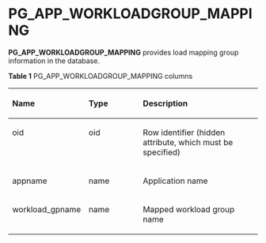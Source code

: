 # PG\_APP\_WORKLOADGROUP\_MAPPING<a name="EN-US_TOPIC_0242385797"></a>

**PG\_APP\_WORKLOADGROUP\_MAPPING**  provides load mapping group information in the database.

**Table  1**  PG\_APP\_WORKLOADGROUP\_MAPPING columns

<a name="en-us_topic_0237122270_en-us_topic_0059777861_t6cbbaf2f4cb548d1a3810fa9da6460b3"></a>
<table><thead align="left"><tr id="en-us_topic_0237122270_en-us_topic_0059777861_r33bc39b008be488c9efa10e1c9726ed6"><th class="cellrowborder" valign="top" width="28.02280228022802%" id="mcps1.2.4.1.1"><p id="en-us_topic_0237122270_en-us_topic_0059777861_a43af096ae77746269e7f41cb0b3052b7"><a name="en-us_topic_0237122270_en-us_topic_0059777861_a43af096ae77746269e7f41cb0b3052b7"></a><a name="en-us_topic_0237122270_en-us_topic_0059777861_a43af096ae77746269e7f41cb0b3052b7"></a>Name</p>
</th>
<th class="cellrowborder" valign="top" width="22.472247224722473%" id="mcps1.2.4.1.2"><p id="en-us_topic_0237122270_en-us_topic_0059777861_acb076052215148799eef13518baee58b"><a name="en-us_topic_0237122270_en-us_topic_0059777861_acb076052215148799eef13518baee58b"></a><a name="en-us_topic_0237122270_en-us_topic_0059777861_acb076052215148799eef13518baee58b"></a>Type</p>
</th>
<th class="cellrowborder" valign="top" width="49.504950495049506%" id="mcps1.2.4.1.3"><p id="en-us_topic_0237122270_en-us_topic_0059777861_a723fff54d86f4e02b8bb8c6413a29679"><a name="en-us_topic_0237122270_en-us_topic_0059777861_a723fff54d86f4e02b8bb8c6413a29679"></a><a name="en-us_topic_0237122270_en-us_topic_0059777861_a723fff54d86f4e02b8bb8c6413a29679"></a>Description</p>
</th>
</tr>
</thead>
<tbody><tr id="en-us_topic_0237122270_row153318115287"><td class="cellrowborder" valign="top" width="28.02280228022802%" headers="mcps1.2.4.1.1 "><p id="en-us_topic_0237122270_p11331201115288"><a name="en-us_topic_0237122270_p11331201115288"></a><a name="en-us_topic_0237122270_p11331201115288"></a>oid</p>
</td>
<td class="cellrowborder" valign="top" width="22.472247224722473%" headers="mcps1.2.4.1.2 "><p id="en-us_topic_0237122270_p933221142810"><a name="en-us_topic_0237122270_p933221142810"></a><a name="en-us_topic_0237122270_p933221142810"></a>oid</p>
</td>
<td class="cellrowborder" valign="top" width="49.504950495049506%" headers="mcps1.2.4.1.3 "><p id="en-us_topic_0237122270_p233212112283"><a name="en-us_topic_0237122270_p233212112283"></a><a name="en-us_topic_0237122270_p233212112283"></a>Row identifier (hidden attribute, which must be specified)</p>
</td>
</tr>
<tr id="en-us_topic_0237122270_en-us_topic_0059777861_r6654a13545f54b738317d9e12ca74adb"><td class="cellrowborder" valign="top" width="28.02280228022802%" headers="mcps1.2.4.1.1 "><p id="en-us_topic_0237122270_en-us_topic_0059777861_a6a0a5d02d1b84db5a86db0b6e5d36a2e"><a name="en-us_topic_0237122270_en-us_topic_0059777861_a6a0a5d02d1b84db5a86db0b6e5d36a2e"></a><a name="en-us_topic_0237122270_en-us_topic_0059777861_a6a0a5d02d1b84db5a86db0b6e5d36a2e"></a>appname</p>
</td>
<td class="cellrowborder" valign="top" width="22.472247224722473%" headers="mcps1.2.4.1.2 "><p id="en-us_topic_0237122270_en-us_topic_0059777861_acb27c188a0ef4c4f9d28148a88194828"><a name="en-us_topic_0237122270_en-us_topic_0059777861_acb27c188a0ef4c4f9d28148a88194828"></a><a name="en-us_topic_0237122270_en-us_topic_0059777861_acb27c188a0ef4c4f9d28148a88194828"></a>name</p>
</td>
<td class="cellrowborder" valign="top" width="49.504950495049506%" headers="mcps1.2.4.1.3 "><p id="en-us_topic_0237122270_en-us_topic_0059777861_ada363abc83cf46c9b5658b13a65051b3"><a name="en-us_topic_0237122270_en-us_topic_0059777861_ada363abc83cf46c9b5658b13a65051b3"></a><a name="en-us_topic_0237122270_en-us_topic_0059777861_ada363abc83cf46c9b5658b13a65051b3"></a>Application name</p>
</td>
</tr>
<tr id="en-us_topic_0237122270_en-us_topic_0059777861_rabc56db700294dcfa3ab0434605e93e3"><td class="cellrowborder" valign="top" width="28.02280228022802%" headers="mcps1.2.4.1.1 "><p id="en-us_topic_0237122270_en-us_topic_0059777861_af7a2ff99d0bb4c3381c05e099d54bc34"><a name="en-us_topic_0237122270_en-us_topic_0059777861_af7a2ff99d0bb4c3381c05e099d54bc34"></a><a name="en-us_topic_0237122270_en-us_topic_0059777861_af7a2ff99d0bb4c3381c05e099d54bc34"></a>workload_gpname</p>
</td>
<td class="cellrowborder" valign="top" width="22.472247224722473%" headers="mcps1.2.4.1.2 "><p id="en-us_topic_0237122270_en-us_topic_0059777861_a1b61cc35fedb437fa8ae4905e7dc634c"><a name="en-us_topic_0237122270_en-us_topic_0059777861_a1b61cc35fedb437fa8ae4905e7dc634c"></a><a name="en-us_topic_0237122270_en-us_topic_0059777861_a1b61cc35fedb437fa8ae4905e7dc634c"></a>name</p>
</td>
<td class="cellrowborder" valign="top" width="49.504950495049506%" headers="mcps1.2.4.1.3 "><p id="en-us_topic_0237122270_en-us_topic_0059777861_abb616d9931e245e49dbc843038b91f62"><a name="en-us_topic_0237122270_en-us_topic_0059777861_abb616d9931e245e49dbc843038b91f62"></a><a name="en-us_topic_0237122270_en-us_topic_0059777861_abb616d9931e245e49dbc843038b91f62"></a>Mapped workload group name</p>
</td>
</tr>
</tbody>
</table>

